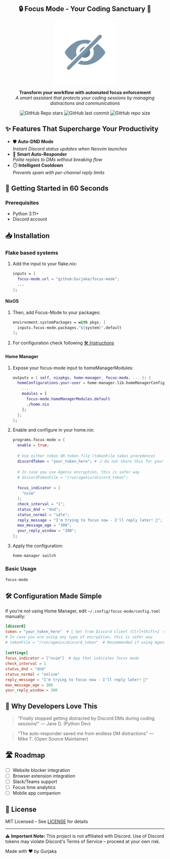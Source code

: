 <div align="center">

## 🔒 Focus Mode - Your Coding Sanctuary 🚀

<img alt="Focus Mode Icon" src="assets/logo.svg" width="200px"/>

**Transform your workflow with automated focus enforcement**  
*A smart assistant that protects your coding sessions by managing distractions and communications*

![GitHub Repo stars](https://img.shields.io/github/stars/Gurjaka/focus-mode?style=for-the-badge&labelColor=2e3440&color=5e81ac) ![GitHub last commit](https://img.shields.io/github/last-commit/Gurjaka/focus-mode?style=for-the-badge&labelColor=2e3440&color=5e81ac) ![GitHub repo size](https://img.shields.io/github/repo-size/Gurjaka/focus-mode?style=for-the-badge&labelColor=2e3440&color=5e81ac)

</div>

## ✨ Features That Supercharge Your Productivity

- 🛡️ **Auto-DND Mode**  
  _Instant Discord status updates when Neovim launches_
- 🤖 **Smart Auto-Responder**  
  _Polite replies to DMs without breaking flow_
- ⏱️ **Intelligent Cooldown**  
  _Prevents spam with per-channel reply limits_

## 🚀 Getting Started in 60 Seconds

### Prerequisites
- Python 3.11+
- Discord account

## 📥 Installation

### Flake based systems
1. Add the input to your flake.nix:
   ```nix
   inputs = {
     focus-mode.url = "github:Gurjaka/focus-mode";
     ...
   };
   ```
   
#### NixOS

1. Then, add Focus-Mode to your packages:
    ```nix
    environment.systemPackages = with pkgs; [
      inputs.focus-mode.packages."${system}".default
    ];
    ```

2. For configuration check following [🛠️ Instructions](#️-configuration-made-simple)

#### Home Manager

1. Expose your focus-mode input to homeManagerModules:

   ```nix
   outputs = { self, nixpkgs, home-manager, focus-mode, ... }: {
     homeConfigurations.your-user = home-manager.lib.homeManagerConfiguration {
       ...
       modules = [
         focus-mode.homeManagerModules.default
         ./home.nix
       ];
     };
   };
   ```

2. Enable and configure in your home.nix:

   ```nix
   programs.focus-mode = {
     enable = true;

     # Use either token OR token file (tokenFile takes precedence)
     discordToken = "your_token_here"; # ⚠️ Do not share this for your account's safety!
     
     # In case you use Agenix encryption, this is safer way
     # discordTokenFile = "/run/agenix/discord_token";

     focus_indicator = [
       "nvim"
     ];
     check_interval = "1";
     status_dnd = "dnd";
     status_normal = "idle";
     reply_message = "I'm trying to focus now - I'll reply later! 🚀";
     max_message_age = "300";
     your_reply_window = "300";
   };
   ```

3. Apply the configuration:

   ```sh
   home-manager switch
   ```

### Basic Usage

```bash
focus-mode
```

## 🛠️ Configuration Made Simple

If you're not using Home Manager, edit `~/.config/focus-mode/config.toml` manually:

```toml
[discord]
token = "your_token_here"  # 🔑 Get from Discord client (Ctrl+Shift+I -> Network -> Filter messages -> Copy Authorization)
# In case you are using any type of encryption, this is safer way
# tokenFile = "/run/agenix/discord_token"  # Recommended if using Agenix or secret managers

[settings]
focus_indicator = ["nvim"]  # App that indicates focus mode
check_interval = 1
status_dnd = "dnd"
status_normal = "online"
reply_message = "I'm trying to focus now - I'll reply later! 🚀"
max_message_age = 300
your_reply_window = 300
```

## 🌟 Why Developers Love This

> "Finally stopped getting distracted by Discord DMs during coding sessions!"
> — Jane D. (Python Dev)

> "The auto-responder saved me from endless DM distractions"
> — Mike T. (Open Source Maintainer)

## 🛣️ Roadmap

* [ ] Website blocker integration
* [ ] Browser extension integration
* [ ] Slack/Teams support
* [ ] Focus time analytics
* [ ] Mobile app companion

## 📜 License

MIT Licensed – See [LICENSE](LICENSE) for details

---

⚠️ **Important Note:**
This project is not affiliated with Discord. Use of Discord tokens may violate Discord's Terms of Service – proceed at your own risk.

Made with ❤️ by Gurjaka
